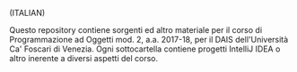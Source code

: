 (ITALIAN)

Questo repository contiene sorgenti ed altro materiale per il corso di Programmazione ad Oggetti mod. 2, a.a. 2017-18, per il DAIS dell'Università Ca' Foscari di Venezia.
Ogni sottocartella contiene progetti IntelliJ IDEA o altro inerente a diversi aspetti del corso.

